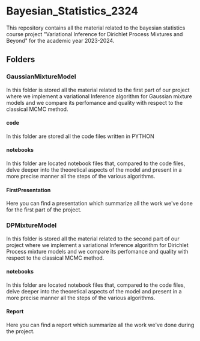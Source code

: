 # Bayesian_Statistics_2324
This repository contains all the material related to the bayesian statistics course project "Variational Inference for Dirichlet Process Mixtures and Beyond" for the academic year 2023-2024.
## Folders ##
### GaussianMixtureModel ###
In this folder is stored all the material related to the first part of our project where we implement a variational Inference algorithm for Gaussian mixture models and we compare its perfomance and quality with respect to the classical MCMC method.
#### code ####
In this folder are stored all the code files written in PYTHON
#### notebooks ####
In this folder are located notebook files that, compared to the code files, delve deeper into the theoretical aspects of the model and present in a more precise manner all the steps of the various algorithms.
#### FirstPresentation ####
Here you can find a presentation which summarize all the work we've done for the first part of the project.
### DPMixtureModel ###
In this folder is stored all the material related to the second part of our project where we implement a variational Inference algorithm for Dirichlet Process mixture models and we compare its perfomance and quality with respect to the classical MCMC method.
#### notebooks ####
In this folder are located notebook files that, compared to the code files, delve deeper into the theoretical aspects of the model and present in a more precise manner all the steps of the various algorithms.
#### Report ####
Here you can find a report which summarize all the work we've done during the project.